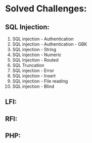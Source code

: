 # Solved Challenges:

## SQL Injection: 

1. SQL injection - Authentication
2. SQL injection - Authentication - GBK
3. SQL injection - String
4. SQL injection - Numeric
5. SQL Injection - Routed
6. SQL Truncation
7. SQL injection - Error
8. SQL injection - Insert
9. SQL injection - File reading
10. SQL injection - Blind

## LFI:

## RFI:

## PHP:
